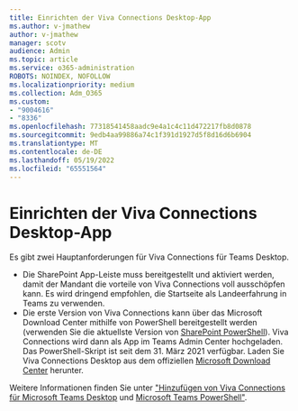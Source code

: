 ```yaml
---
title: Einrichten der Viva Connections Desktop-App
ms.author: v-jmathew
author: v-jmathew
manager: scotv
audience: Admin
ms.topic: article
ms.service: o365-administration
ROBOTS: NOINDEX, NOFOLLOW
ms.localizationpriority: medium
ms.collection: Adm_O365
ms.custom:
- "9004616"
- "8336"
ms.openlocfilehash: 77318541458aadc9e4a1c4c11d472217fb8d0878
ms.sourcegitcommit: 9edb4aa99886a74c1f391d1927d5f8d16d6b6904
ms.translationtype: MT
ms.contentlocale: de-DE
ms.lasthandoff: 05/19/2022
ms.locfileid: "65551564"
---
```

# <a name="set-up-the-viva-connections-desktop-app"></a>Einrichten der Viva Connections Desktop-App

Es gibt zwei Hauptanforderungen für Viva Connections für Teams Desktop. 

- Die SharePoint App-Leiste muss bereitgestellt und aktiviert werden, damit der Mandant die vorteile von Viva Connections voll ausschöpfen kann. Es wird dringend empfohlen, die Startseite als Landeerfahrung in Teams zu verwenden. 
- Die erste Version von Viva Connections kann über das Microsoft Download Center mithilfe von PowerShell bereitgestellt werden (verwenden Sie die aktuellste Version von [SharePoint PowerShell](https://docs.microsoft.com/powershell/sharepoint/sharepoint-online/introduction-sharepoint-online-management-shell?view=sharepoint-ps&preserve-view=true)). Viva Connections wird dann als App im Teams Admin Center hochgeladen. Das PowerShell-Skript ist seit dem 31. März 2021 verfügbar. Laden Sie Viva Connections Desktop aus dem offiziellen [Microsoft Download Center](https://www.microsoft.com/download/confirmation.aspx?id=102888) herunter. 

Weitere Informationen finden Sie unter ["Hinzufügen von Viva Connections für Microsoft Teams Desktop](https://docs.microsoft.com/sharepoint/viva-connections-desktop) und [Microsoft Teams PowerShell"](https://docs.microsoft.com/microsoftteams/teams-powershell-overview).
